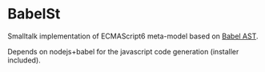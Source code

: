# BabelSt

Smalltalk implementation of ECMAScript6 meta-model based on [Babel AST](https://github.com/babel/babel/blob/master/doc/ast/spec.md).

Depends on nodejs+babel for the javascript code generation (installer included).
